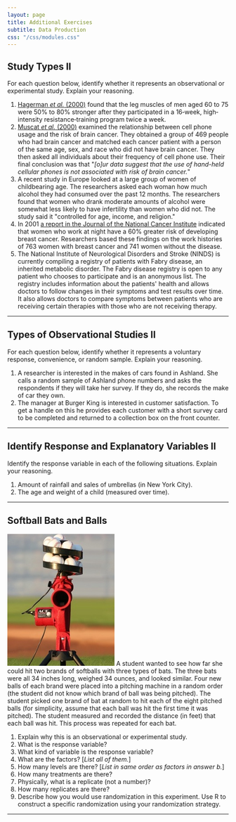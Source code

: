 ```yaml
---
layout: page
title: Additional Exercises
subtitle: Data Production
css: "/css/modules.css"
---
```


## Study Types II
For each question below, identify whether it represents an observational or experimental study. Explain your reasoning.

1. [Hagerman *et al.* (2000)](http://biomedgerontology.oxfordjournals.org/content/55/7/B336.abstract) found that the leg muscles of men aged 60 to 75 were 50% to 80% stronger after they participated in a 16‐week, high‐intensity resistance‐training program twice a week. 
1. [Muscat *et al.* (2000)]() examined the relationship between cell phone usage and the risk of brain cancer.  They obtained a group of 469 people who had brain cancer and matched each cancer patient with a person of the same age, sex, and race who did not have brain cancer.  They then asked all individuals about their frequency of cell phone use.  Their final conclusion was that "*[o]ur data suggest that the use of hand-held cellular phones is not associated with risk of brain cancer.*"
1. A recent study in Europe looked at a large group of women of childbearing age.  The researchers asked each woman how much alcohol they had consumed over the past 12 months.  The researchers found that women who drank moderate amounts of alcohol were somewhat less likely to have infertility than women who did not.  The study said it "controlled for age, income, and religion." 
1. In 2001 [a report in the Journal of the National Cancer Institute](http://bogbit.com/does-working-night-shifts-increase-the-risk-of-breast-cancer/) indicated that women who work at night have a 60% greater risk of developing breast cancer. Researchers based these findings on the work histories of 763 women with breast cancer and 741 women without the disease.
1. The National Institute of Neurological Disorders and Stroke (NINDS) is currently compiling a registry of patients with Fabry disease, an inherited metabolic disorder. The Fabry disease registry is open to any patient who chooses to participate and is an anonymous list. The registry includes information about the patients' health and allows doctors to follow changes in their symptoms and test results over time. It also allows doctors to compare symptoms between patients who are receiving certain therapies with those who are not receiving therapy.

----

## Types of Observational Studies II
For each question below, identify whether it represents a voluntary response, convenience, or random sample. Explain your reasoning.

1. A researcher is interested in the makes of cars found in Ashland.  She calls a random sample of Ashland phone numbers and asks the respondents if they will take her survey.  If they do, she records the make of car they own.
1. The manager at Burger King is interested in customer satisfaction.  To get a handle on this he provides each customer with a short survey card to be completed and returned to a collection box on the front counter.

----

## Identify Response and Explanatory Variables II
Identify the response variable in each of the following situations. Explain your reasoning.

1. Amount of rainfall and sales of umbrellas (in New York City).
1. The age and weight of a child (measured over time).

----

## Softball Bats and Balls
<img src="zimgs/pitchingmachine.jpg" alt="Pitching Machine" class="img-right">
A student wanted to see how far she could hit two brands of softballs with three types of bats.  The three bats were all 34 inches long, weighed 34 ounces, and looked similar.  Four new balls of each brand were placed into a pitching machine in a random order (the student did not know which brand of ball was being pitched).  The student picked one brand of bat at random to hit each of the eight pitched balls (for simplicity, assume that each ball was hit the first time it was pitched).  The student measured and recorded the distance (in feet) that each ball was hit.  This process was repeated for each bat.

1. Explain why this is an observational or experimental study.
1. What is the response variable?
1. What kind of variable is the response variable?
1. What are the factors? [*List all of them.*]
1. How many levels are there? [*List in same order as factors in answer b.*]
1. How many treatments are there?
1. Physically, what is a replicate (not a number)?
1. How many replicates are there?
1. Describe how you would use randomization in this experiment. Use R to construct a specific randomization using your randomization strategy.

----
